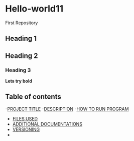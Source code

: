 # Hello-world11
First Repository
## Heading 1 
## Heading 2
### Heading 3 
**Lets try bold**

## Table of contents
-[PROJECT TITLE](#project-title)
-[DESCRIPTION](#Desription)
-[HOW TO RUN PROGRAM](#how-to-run-program)
- [FILES USED](#files-used)
- [ADDITIONAL DOCUMENTATIONS](#additional-documentation)
- [VERSIONING](#versioning)
- 
